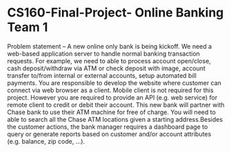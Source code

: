 # CS160-Final-Project- Online Banking Team 1

Problem statement – A new online only bank is being kickoff.  We need a web-based application server to handle normal banking transaction requests.  For example, we need to able to process account open/close, cash deposit/withdraw via ATM or check deposit with image, account transfer to/from internal or external accounts, setup automated bill payments.  You are responsible to develop the website where customer can connect via web browser as a client.  Mobile client is not required for this project.  However you are required to provide an API (e.g. web service) for remote client to credit or debit their account.  This new bank will partner with Chase bank to use their ATM machine for free of charge.  You will need to able to search all the Chase ATM locations given a starting address.Besides the customer actions, the bank manager requires a dashboard page to query or generate reports based on customer and/or account attributes (e.g. balance, zip code, ...).
